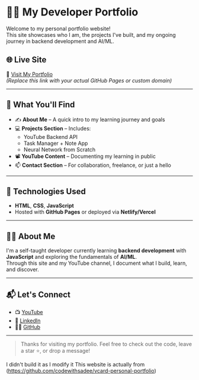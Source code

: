 

# 🧑‍💻 My Developer Portfolio

Welcome to my personal portfolio website!  
This site showcases who I am, the projects I've built, and my ongoing journey in backend development and AI/ML.

## 🌐 Live Site

🔗 [Visit My Portfolio](https://m0rs-ruki.github.io/my-portfolio/)  
*(Replace this link with your actual GitHub Pages or custom domain)*

---

## 📂 What You'll Find

- ✍️ **About Me** – A quick intro to my learning journey and goals
- 💻 **Projects Section** – Includes:
  - YouTube Backend API
  - Task Manager + Note App
  - Neural Network from Scratch
- 📽️ **YouTube Content** – Documenting my learning in public
- 📫 **Contact Section** – For collaboration, freelance, or just a hello

---

## 🔧 Technologies Used

- **HTML**, **CSS**, **JavaScript**
- Hosted with **GitHub Pages** or deployed via **Netlify/Vercel**

---

## 🙋‍♂️ About Me

I'm a self-taught developer currently learning **backend development** with **JavaScript** and exploring the fundamentals of **AI/ML**.  
Through this site and my YouTube channel, I document what I build, learn, and discover.

---

## 📬 Let's Connect

- 📺 [YouTube](https://www.youtube.com/@morscode7)
- 💼 [LinkedIn](https://www.linkedin.com/in/anup-pradhan77)
- 🧑‍💻 [GitHub](https://github.com/M0rs-Ruki)

---

> Thanks for visiting my portfolio. Feel free to check out the code, leave a star ⭐, or drop a message!



I didn't build it as I modify it  This website is actually from (https://github.com/codewithsadee/vcard-personal-portfolio)